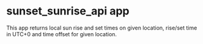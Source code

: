 # sunset_sunrise_api app

This app returns local sun rise and set times on given location, rise/set time in UTC+0 and time offset for given location.
